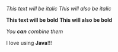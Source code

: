 *This text will be italic*
_This will also be italic_

**This text will be bold**
__This will also be bold__

_You **can** combine them_

I love using **Java**!!!
